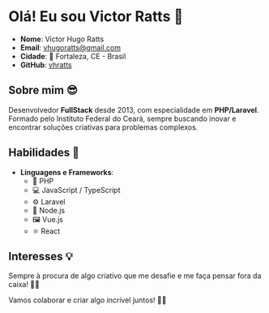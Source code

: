 # Olá! Eu sou Victor Ratts 👋

- **Nome**: Victor Hugo Ratts  
- **Email**: [vhugoratts@gmail.com](mailto:vhugoratts@gmail.com)  
- **Cidade**: 🌆 Fortaleza, CE - Brasil  
- **GitHub**: [vhratts](https://github.com/vhratts)  

## Sobre mim 😎
Desenvolvedor **FullStack** desde 2013, com especialidade em **PHP/Laravel**.  
Formado pelo Instituto Federal do Ceará, sempre buscando inovar e encontrar soluções criativas para problemas complexos.

## Habilidades 🚀
- **Linguagens e Frameworks**:  
  - 🐘 PHP  
  - 💻 JavaScript / TypeScript  
  - ⚙️ Laravel  
  - 🔗 Node.js  
  - 🖼️ Vue.js  
  - ⚛️ React  

## Interesses 💡
Sempre à procura de algo criativo que me desafie e me faça pensar fora da caixa! 🎨🧠

Vamos colaborar e criar algo incrível juntos! 🤝🚀
